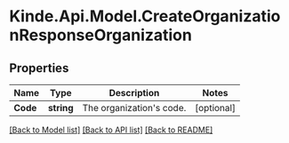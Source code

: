 # Kinde.Api.Model.CreateOrganizationResponseOrganization

## Properties

Name | Type | Description | Notes
------------ | ------------- | ------------- | -------------
**Code** | **string** | The organization&#39;s code. | [optional] 

[[Back to Model list]](../README.md#documentation-for-models) [[Back to API list]](../README.md#documentation-for-api-endpoints) [[Back to README]](../README.md)

